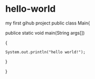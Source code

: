 # hello-world
my first gihub project 
public  class   Main{

  publice static void main(String args[])
  
  {
  
    System.out.println("hello world!");
  
  }




}
